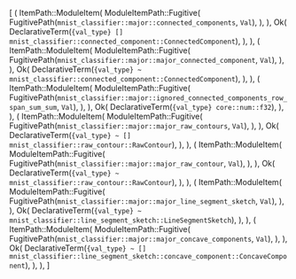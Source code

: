 [
    (
        ItemPath::ModuleItem(
            ModuleItemPath::Fugitive(
                FugitivePath(`mnist_classifier::major::connected_components`, `Val`),
            ),
        ),
        Ok(
            DeclarativeTerm(`{val_type} [] mnist_classifier::connected_component::ConnectedComponent`),
        ),
    ),
    (
        ItemPath::ModuleItem(
            ModuleItemPath::Fugitive(
                FugitivePath(`mnist_classifier::major::major_connected_component`, `Val`),
            ),
        ),
        Ok(
            DeclarativeTerm(`{val_type} ~ mnist_classifier::connected_component::ConnectedComponent`),
        ),
    ),
    (
        ItemPath::ModuleItem(
            ModuleItemPath::Fugitive(
                FugitivePath(`mnist_classifier::major::ignored_connected_components_row_span_sum_sum`, `Val`),
            ),
        ),
        Ok(
            DeclarativeTerm(`{val_type} core::num::f32`),
        ),
    ),
    (
        ItemPath::ModuleItem(
            ModuleItemPath::Fugitive(
                FugitivePath(`mnist_classifier::major::major_raw_contours`, `Val`),
            ),
        ),
        Ok(
            DeclarativeTerm(`{val_type} ~ [] mnist_classifier::raw_contour::RawContour`),
        ),
    ),
    (
        ItemPath::ModuleItem(
            ModuleItemPath::Fugitive(
                FugitivePath(`mnist_classifier::major::major_raw_contour`, `Val`),
            ),
        ),
        Ok(
            DeclarativeTerm(`{val_type} ~ mnist_classifier::raw_contour::RawContour`),
        ),
    ),
    (
        ItemPath::ModuleItem(
            ModuleItemPath::Fugitive(
                FugitivePath(`mnist_classifier::major::major_line_segment_sketch`, `Val`),
            ),
        ),
        Ok(
            DeclarativeTerm(`{val_type} ~ mnist_classifier::line_segment_sketch::LineSegmentSketch`),
        ),
    ),
    (
        ItemPath::ModuleItem(
            ModuleItemPath::Fugitive(
                FugitivePath(`mnist_classifier::major::major_concave_components`, `Val`),
            ),
        ),
        Ok(
            DeclarativeTerm(`{val_type} ~ [] mnist_classifier::line_segment_sketch::concave_component::ConcaveComponent`),
        ),
    ),
]
